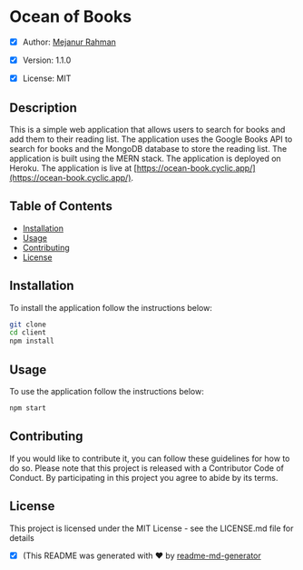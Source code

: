 # Ocean of Books

- [x] Author: [Mejanur Rahman](https://www.github.com/mrmezan06)

- [x] Version: 1.1.0

- [x] License: MIT

## Description

This is a simple web application that allows users to search for books and add them to their reading list. The application uses the Google Books API to search for books and the MongoDB database to store the reading list. The application is built using the MERN stack. The application is deployed on Heroku. The application is live at [https://ocean-book.cyclic.app/](https://ocean-book.cyclic.app/).

## Table of Contents

- [Installation](#installation)
- [Usage](#usage)
- [Contributing](#contributing)
- [License](#license)

## Installation

To install the application follow the instructions below:

```bash
git clone
cd client
npm install
```

## Usage

To use the application follow the instructions below:

```bash
npm start
```

## Contributing

If you would like to contribute it, you can follow these guidelines for how to do so. Please note that this project is released with a Contributor Code of Conduct. By participating in this project you agree to abide by its terms.

## License

This project is licensed under the MIT License - see the LICENSE.md file for details

- [x] (This README was generated with ❤️ by [readme-md-generator]()
